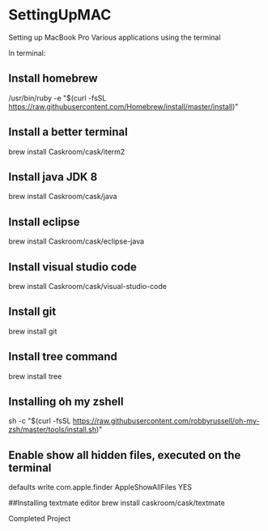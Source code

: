# SettingUpMAC
Setting up MacBook Pro
Various applications using the terminal


In terminal:


## Install homebrew
/usr/bin/ruby -e "$(curl -fsSL https://raw.githubusercontent.com/Homebrew/install/master/install)"


## Install a better terminal
brew install Caskroom/cask/iterm2 


## Install java JDK 8
brew install Caskroom/cask/java


## Install eclipse
brew install Caskroom/cask/eclipse-java


## Install visual studio code
brew install Caskroom/cask/visual-studio-code


## Install git
brew install git


## Install tree command
brew install tree


## Installing oh my zshell
sh -c "$(curl -fsSL https://raw.githubusercontent.com/robbyrussell/oh-my-zsh/master/tools/install.sh)"


## Enable show all hidden files, executed on the terminal
defaults write com.apple.finder AppleShowAllFiles YES


##Installing textmate editor
brew install caskroom/cask/textmate

Completed Project
